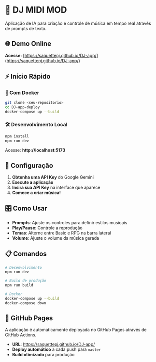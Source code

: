 # 🎵 DJ MIDI MOD

Aplicação de IA para criação e controle de música em tempo real através de prompts de texto.

## 🌐 **Demo Online**
**Acesse:** [https://saquettepj.github.io/DJ-app/](https://saquettepj.github.io/DJ-app/)

## ⚡ Início Rápido

### 🐳 Com Docker
```bash
git clone <seu-repositorio>
cd DJ-app-deploy
docker-compose up --build
```

### 🛠️ Desenvolvimento Local
```bash
npm install
npm run dev
```

Acesse: **http://localhost:5173**

## 🔑 Configuração

1. **Obtenha uma API Key** do Google Gemini
2. **Execute a aplicação**
3. **Insira sua API Key** na interface que aparece
4. **Comece a criar música!**

## 🎛️ Como Usar

- **Prompts**: Ajuste os controles para definir estilos musicais
- **Play/Pause**: Controle a reprodução
- **Temas**: Alterne entre Basic e RPG na barra lateral
- **Volume**: Ajuste o volume da música gerada

## 📋 Comandos

```bash
# Desenvolvimento
npm run dev

# Build de produção
npm run build

# Docker
docker-compose up --build
docker-compose down
```

## 🚀 **GitHub Pages**

A aplicação é automaticamente deployada no GitHub Pages através de GitHub Actions.

- **URL**: https://saquettepj.github.io/DJ-app/
- **Deploy automático** a cada push para `master`
- **Build otimizado** para produção
